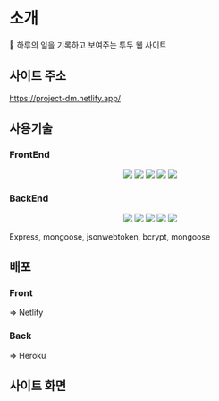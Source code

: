 # 소개

📅 하루의 일을 기록하고 보여주는 투두 웹 사이트

## 사이트 주소

https://project-dm.netlify.app/

## 사용기술

### FrontEnd

<p align='center'>
    <img src="https://img.shields.io/badge/Typescript-v4.4.3-blue?logo=typescript"/>
    <img src="https://img.shields.io/badge/React-v17.0.2-blue?logo=React"/>
    <img src="https://img.shields.io/badge/styled components-v5.3.1-pink?logo=react">
<!--     <img src="https://img.shields.io/badge/redux-v4.1.1-blue?logo=react"> -->
<!--     <img src="https://img.shields.io/badge/react redux-v7.2.5-blue?logo=react"> -->
    <img src="https://img.shields.io/badge/redux toolkit-v1.6.2-blue?logo=react">
<!--     <img src="https://img.shields.io/badge/redux persist-v6.0.0-blue?logo=react"> -->
    <img src="https://img.shields.io/badge/redux saga-v1.1.3-blue?logo=react">
</p>
<!-- React, styled-components, react-chartjs-2, typescript, redux, react-redux, redux toolkit, redux-persist, redux-saga -->

### BackEnd
<p align='center'>
    <img src="https://img.shields.io/badge/Express-v4.17.1-aaa?logo=express">
    <img src="https://img.shields.io/badge/Mongodb-v5.0.3-critical?logo=mongodb">
    <img src="https://img.shields.io/badge/mongoose-v6.0.13-critical?logo=mongodb">
    <img src="https://img.shields.io/badge/JWT-v8.5.1-critical?logo=jsonwebtoken">
    <img src="https://img.shields.io/badge/bcrypt-v5.0.1-critical?logo=bcrypt">
</p>
Express, mongoose, jsonwebtoken, bcrypt, mongoose

## 배포
### Front
=> Netlify
### Back
=> Heroku

## 사이트 화면

